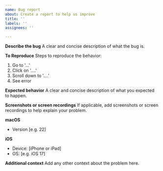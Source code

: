```yaml
---
name: Bug report
about: Create a report to help us improve
title: ''
labels: ''
assignees: ''

---
```


**Describe the bug**
A clear and concise description of what the bug is.

**To Reproduce**
Steps to reproduce the behavior:
1. Go to '...'
2. Click on '....'
3. Scroll down to '....'
4. See error

**Expected behavior**
A clear and concise description of what you expected to happen.

**Screenshots or screen recordings**
If applicable, add screenshots or screen recordings to help explain your problem.

**macOS**
 - Version [e.g. 22]

**iOS**
 - Device: [iPhone or iPad]
 - OS: [e.g. iOS 17]

**Additional context**
Add any other context about the problem here.
